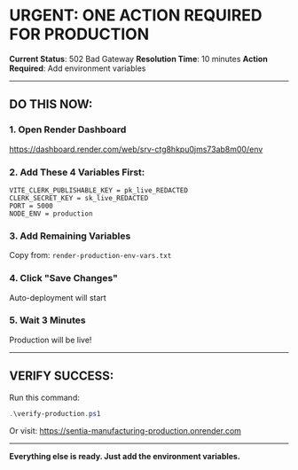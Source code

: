 # URGENT: ONE ACTION REQUIRED FOR PRODUCTION

**Current Status**: 502 Bad Gateway
**Resolution Time**: 10 minutes
**Action Required**: Add environment variables

---

## DO THIS NOW:

### 1. Open Render Dashboard
https://dashboard.render.com/web/srv-ctg8hkpu0jms73ab8m00/env

### 2. Add These 4 Variables First:
```
VITE_CLERK_PUBLISHABLE_KEY = pk_live_REDACTED
CLERK_SECRET_KEY = sk_live_REDACTED
PORT = 5000
NODE_ENV = production
```

### 3. Add Remaining Variables
Copy from: `render-production-env-vars.txt`

### 4. Click "Save Changes"
Auto-deployment will start

### 5. Wait 3 Minutes
Production will be live!

---

## VERIFY SUCCESS:

Run this command:
```powershell
.\verify-production.ps1
```

Or visit:
https://sentia-manufacturing-production.onrender.com

---

**Everything else is ready. Just add the environment variables.**